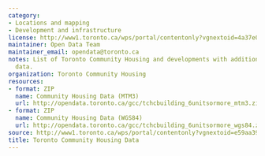 ```yaml
---
category:
- Locations and mapping
- Development and infrastructure
license: http://www1.toronto.ca/wps/portal/contentonly?vgnextoid=4a37e03bb8d1e310VgnVCM10000071d60f89RCRD
maintainer: Open Data Team
maintainer_email: opendata@toronto.ca
notes: List of Toronto Community Housing and developments with additional building
  data.
organization: Toronto Community Housing
resources:
- format: ZIP
  name: Community Housing Data (MTM3)
  url: http://opendata.toronto.ca/gcc/tchcbuilding_6unitsormore_mtm3.zip
- format: ZIP
  name: Community Housing Data (WGS84)
  url: http://opendata.toronto.ca/gcc/tchcbuilding_6unitsormore_wgs84.zip
source: http://www1.toronto.ca/wps/portal/contentonly?vgnextoid=e59aa39b8a930410VgnVCM10000071d60f89RCRD&vgnextchannel=1a66e03bb8d1e310VgnVCM10000071d60f89RCRD
title: Toronto Community Housing Data
---
```

